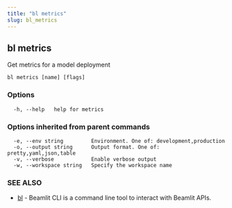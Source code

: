 ```yaml
---
title: "bl metrics"
slug: bl_metrics
---
```

## bl metrics

Get metrics for a model deployment

```
bl metrics [name] [flags]
```

### Options

```
  -h, --help   help for metrics
```

### Options inherited from parent commands

```
  -e, --env string         Environment. One of: development,production
  -o, --output string      Output format. One of: pretty,yaml,json,table
  -v, --verbose            Enable verbose output
  -w, --workspace string   Specify the workspace name
```

### SEE ALSO

* [bl](bl.md)	 - Beamlit CLI is a command line tool to interact with Beamlit APIs.

